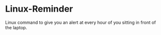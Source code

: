 # Linux-Reminder
Linux command to give you an alert at every hour of you sitting in front of the laptop. 
